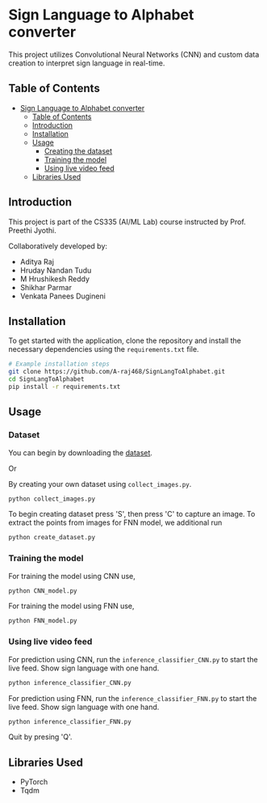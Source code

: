 # Sign Language to Alphabet converter

This project utilizes Convolutional Neural Networks (CNN) and custom data creation to interpret sign language in real-time.

## Table of Contents

- [Sign Language to Alphabet converter](#sign-language-to-alphabet-converter)
  - [Table of Contents](#table-of-contents)
  - [Introduction](#introduction)
  - [Installation](#installation)
  - [Usage](#usage)
    - [Creating the dataset](#creating-the-dataset)
    - [Training the model](#training-the-model)
    - [Using live video feed](#using-live-video-feed)
  - [Libraries Used](#libraries-used)

## Introduction

This project is part of the CS335 (AI/ML Lab) course instructed by Prof. Preethi Jyothi.

Collaboratively developed by:

- Aditya Raj
- Hruday Nandan Tudu
- M Hrushikesh Reddy
- Shikhar Parmar
- Venkata Panees Dugineni

## Installation

To get started with the application, clone the repository and install the necessary dependencies using the `requirements.txt` file.

```bash
# Example installation steps
git clone https://github.com/A-raj468/SignLangToAlphabet.git
cd SignLangToAlphabet
pip install -r requirements.txt
```

## Usage

### Dataset

You can begin by downloading the [dataset](https://iitbacin-my.sharepoint.com/:f:/g/personal/210050005_iitb_ac_in/Evck4s6jkDpAuCZZm_heMEkBUh4TP8v8o_jw1ne6FMt0bQ?e=8vN32T).

Or

By creating your own dataset using `collect_images.py`.

```bash
python collect_images.py
```

To begin creating dataset press 'S', then press 'C' to capture an image.
To extract the points from images for FNN model, we additional run

```bash
python create_dataset.py
```
### Training the model

For training the model using CNN use,

```bash
python CNN_model.py
```
For training the model using FNN use,

```bash
python FNN_model.py
```

### Using live video feed

For prediction using CNN, run the `inference_classifier_CNN.py` to start the live feed. Show sign language with one hand.

```bash
python inference_classifier_CNN.py
```
For prediction using FNN, run the `inference_classifier_FNN.py` to start the live feed. Show sign language with one hand.

```bash
python inference_classifier_FNN.py
```

Quit by presing 'Q'.

## Libraries Used

- PyTorch
- Tqdm
